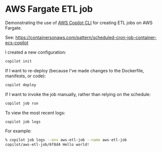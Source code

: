 # AWS Fargate ETL job

Demonstrating the use of [AWS Copilot CLI](https://aws.github.io/copilot-cli/docs/overview/) for creating ETL jobs on AWS Fargate.

See: <https://containersonaws.com/pattern/scheduled-cron-job-container-ecs-copilot>

I created a new configuration:
```bash
copilot init
```

If I want to re-deploy (because I've made changes to the Dockerfile, manifests, or code):

```bash
copilot deploy
```

If I want to invoke the job manually, rather than relying on the schedule:

```bash
copilot job run 
```

To view the most recent logs:

```bash
copilot job logs
```

For example:

```bash
% copilot job logs --env aws-etl-job --name aws-etl-job
copilot/aws-etl-job/6f8d4 Hello world!
```
